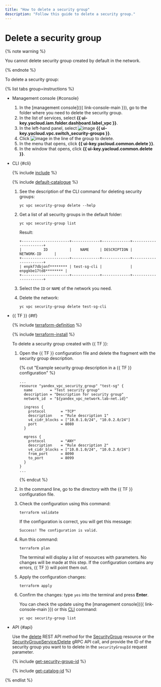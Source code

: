 ```yaml
---
title: "How to delete a security group"
description: "Follow this guide to delete a security group."
---
```


# Delete a security group

{% note warning %}

You cannot delete security group created by default in the network.

{% endnote %}

To delete a security group:

{% list tabs group=instructions %}

- Management console {#console}

   1. In the [management console]({{ link-console-main }}), go to the folder where you need to delete the security group.
   1. In the list of services, select **{{ ui-key.yacloud.iam.folder.dashboard.label_vpc }}**.
   1. In the left-hand panel, select ![image](../../_assets/console-icons/shield.svg) **{{ ui-key.yacloud.vpc.switch_security-groups }}**.
   1. Click ![image](../../_assets/console-icons/ellipsis.svg) in the line of the group to delete.
   1. In the menu that opens, click **{{ ui-key.yacloud.common.delete }}**.
   1. In the window that opens, click **{{ ui-key.yacloud.common.delete }}**.

- CLI {#cli}

   {% include [include](../../_includes/cli-install.md) %}

   {% include [default-catalogue](../../_includes/default-catalogue.md) %}

   1. See the description of the CLI command for deleting security groups:

      ```
      yc vpc security-group delete --help
      ```

   1. Get a list of all security groups in the default folder:

      ```
      yc vpc security-group list
      ```

      Result:
      ```
      +----------------------+-------------+-------------+----------------------+
      |          ID          |    NAME     | DESCRIPTION |      NETWORK-ID      |
      +----------------------+-------------+-------------+----------------------+
      | enpkf7dbjonf******** | test-sg-cli |             | enpgkbe17td8******** |
      +----------------------+-------------+-------------+----------------------+
      ```

   1. Select the `ID` or `NAME` of the network you need.
   1. Delete the network:

      ```
      yc vpc security-group delete test-sg-cli
      ```

- {{ TF }} {#tf}

   {% include [terraform-definition](../../_tutorials/_tutorials_includes/terraform-definition.md) %}

   {% include [terraform-install](../../_includes/terraform-install.md) %}

   To delete a security group created with {{ TF }}:

   1. Open the {{ TF }} configuration file and delete the fragment with the security group description.

      {% cut "Example security group description in a {{ TF }} configuration" %}

      ```hcl
      ...
      resource "yandex_vpc_security_group" "test-sg" {
        name        = "Test security group"
        description = "Description for security group"
        network_id  = "${yandex_vpc_network.lab-net.id}"

        ingress {
          protocol       = "TCP"
          description    = "Rule description 1"
          v4_cidr_blocks = ["10.0.1.0/24", "10.0.2.0/24"]
          port           = 8080
        }

        egress {
          protocol       = "ANY"
          description    = "Rule description 2"
          v4_cidr_blocks = ["10.0.1.0/24", "10.0.2.0/24"]
          from_port      = 8090
          to_port        = 8099
        }
      }
      ...
      ```

      {% endcut %}

   1. In the command line, go to the directory with the {{ TF }} configuration file.

   1. Check the configuration using this command:

      ```
      terraform validate
      ```

      If the configuration is correct, you will get this message:

      ```
      Success! The configuration is valid.
      ```

   1. Run this command:

      ```
      terraform plan
      ```

      The terminal will display a list of resources with parameters. No changes will be made at this step. If the configuration contains any errors, {{ TF }} will point them out.

   1. Apply the configuration changes:

      ```
      terraform apply
      ```

   1. Confirm the changes: type `yes` into the terminal and press **Enter**.

      You can check the update using the [management console]({{ link-console-main }}) or this [CLI](../../cli/quickstart.md) command:

      ```
      yc vpc security-group list
      ```

- API {#api}

   Use the [delete](../api-ref/SecurityGroup/delete.md) REST API method for the [SecurityGroup](../api-ref/SecurityGroup/index.md) resource or the [SecurityGroupService/Delete](../api-ref/grpc/security_group_service.md#Delete) gRPC API call, and provide the ID of the security group you want to to delete in the `securityGroupId` request parameter.

   {% include [get-security-group-id](../../_includes/vpc/get-security-group-id.md) %}

   {% include [get-catalog-id](../../_includes/get-catalog-id.md) %}

{% endlist %}
